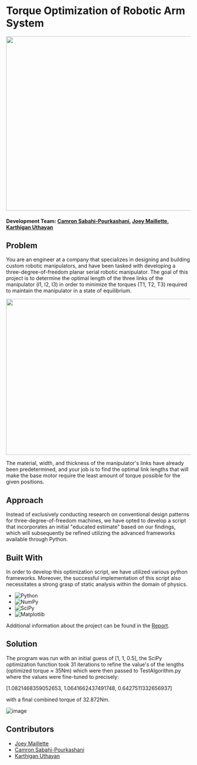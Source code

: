 # Torque Optimization of Robotic Arm System

<p align="center">
  <img width="910" height="476" src="https://user-images.githubusercontent.com/71158927/229153754-baeb0b9b-055f-4103-b1a4-484094e54173.png">
</p>

#### Development Team: [Camron Sabahi-Pourkashani](https://github.com/csabahi), [Joey Maillette](https://github.com/joeymaillette04), [Karthigan Uthayan](https://github.com/KarthiU)



## Problem
You are an engineer at a company that specializes in designing and building custom robotic manipulators, and have been tasked with developing a three-degree-of-freedom planar serial robotic manipulator. The goal of this project is to determine the optimal length of the three links of the manipulator (l1, l2, l3) in order to minimize the torques (T1, T2, T3) required to maintain the manipulator in a state of equilibrium. 
<p align="center">
  <img width="600" height="426" src="https://user-images.githubusercontent.com/71158927/229880723-53248afc-5736-400b-8db0-16802040d28c.png">
</p>
The material, width, and thickness of the manipulator's links have already been predetermined, and your job is to find the optimal link lengths that will make the base motor require the least amount of torque possible for the given positions.


## Approach
Instead of exclusively conducting research on conventional design patterns for three-degree-of-freedom machines, we have opted to develop a script that incorporates an initial "educated estimate" based on our findings, which will subsequently be refined utilizing the advanced frameworks available through Python.



## Built With
In order to develop this optimization script, we have utilized various python frameworks. Moreover, the successful implementation of this script also necessitates a strong grasp of static analysis within the domain of physics.


* ![Python](https://img.shields.io/badge/python-3670A0?style=for-the-badge&logo=python&logoColor=ffdd54)
* ![NumPy](https://img.shields.io/badge/numpy-%23013243.svg?style=for-the-badge&logo=numpy&logoColor=white)
* ![SciPy](https://img.shields.io/badge/SciPy-%230C55A5.svg?style=for-the-badge&logo=scipy&logoColor=%white)
* ![Matplotlib](https://img.shields.io/badge/Matplotlib-%23ffffff.svg?style=for-the-badge&logo=Matplotlib&logoColor=black)

Additional information about the project can be found in the [Report](https://github.com/joeymaillette04/MinTorqueScript/blob/main/TorqueReport.pdf).

## Solution
The program was run with an initial guess of [1, 1, 0.5], the SciPy optimization function took 31 iterations to refine the value's of the lengths (optimized torque ≈ 35Nm) which were then passed to TestAlgorithm.py where the values were fine-tuned to precisely: 

[1.0821468359052653, 1.0641662437491748, 0.6427511332656937] 

with a final combined torque of 32.872Nm.

![image](https://user-images.githubusercontent.com/71158927/230661833-93182f1e-7dbd-421c-811d-3c361726b79e.png)

## Contributors

* [Joey Maillette](https://www.linkedin.com/in/joeymaillette/)
* [Camron Sabahi-Pourkashani](https://www.linkedin.com/in/camron-sabahi/)
* [Karthigan Uthayan](https://www.linkedin.com/in/karthiganu2004/)




